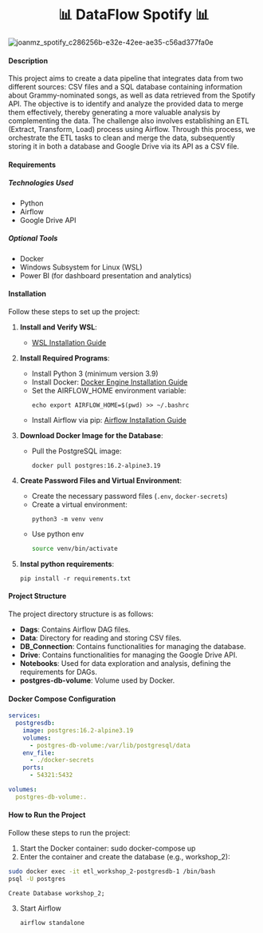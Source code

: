 <h1 align=center>📊 DataFlow Spotify 📊</h1>

![joanmz_spotify_c286256b-e32e-42ee-ae35-c56ad377fa0e](https://github.com/JoanMz/etl_workshop_2/assets/103477035/5155c297-2ce3-480e-aecb-aa95c57acea0)

#### Description

This project aims to create a data pipeline that integrates data from two different sources: CSV files and a SQL database containing information about Grammy-nominated songs, as well as data retrieved from the Spotify API. The objective is to identify and analyze the provided data to merge them effectively, thereby generating a more valuable analysis by complementing the data. The challenge also involves establishing an ETL (Extract, Transform, Load) process using Airflow. Through this process, we orchestrate the ETL tasks to clean and merge the data, subsequently storing it in both a database and Google Drive via its API as a CSV file.

#### Requirements

##### Technologies Used

- Python
- Airflow
- Google Drive API

##### Optional Tools

- Docker
- Windows Subsystem for Linux (WSL)
- Power BI (for dashboard presentation and analytics)

#### Installation

Follow these steps to set up the project:

1. **Install and Verify WSL**:
   - [WSL Installation Guide](https://docs.microsoft.com/en-us/learn/modules/get-started-with-windows-subsystem-for-linux/)

2. **Install Required Programs**:
   - Install Python 3 (minimum version 3.9)
   - Install Docker: [Docker Engine Installation Guide](https://docs.docker.com/engine/install/ubuntu/)
   - Set the AIRFLOW_HOME environment variable: 
     ```
     echo export AIRFLOW_HOME=$(pwd) >> ~/.bashrc
     ```
   - Install Airflow via pip: [Airflow Installation Guide](https://airflow.apache.org/docs/apache-airflow/stable/installation.html)

3. **Download Docker Image for the Database**:
   - Pull the PostgreSQL image: 
     ```
     docker pull postgres:16.2-alpine3.19
     ```

4. **Create Password Files and Virtual Environment**:
   - Create the necessary password files (`.env`, `docker-secrets`)
   - Create a virtual environment: 
     ```
     python3 -m venv venv
     ```
   - Use python env
     ```bash
     source venv/bin/activate
     ```
5. **Instal python requirements**:
   ```
   pip install -r requirements.txt
   ```
#### Project Structure

The project directory structure is as follows:

- **Dags**: Contains Airflow DAG files.
- **Data**: Directory for reading and storing CSV files.
- **DB_Connection**: Contains functionalities for managing the database.
- **Drive**: Contains functionalities for managing the Google Drive API.
- **Notebooks**: Used for data exploration and analysis, defining the requirements for DAGs.
- **postgres-db-volume**: Volume used by Docker.

#### Docker Compose Configuration

```yaml
services:
  postgresdb:
    image: postgres:16.2-alpine3.19
    volumes:
      - postgres-db-volume:/var/lib/postgresql/data
    env_file:
      - ./docker-secrets
    ports:
      - 54321:5432

volumes:
  postgres-db-volume:.

```
#### How to Run the Project

Follow these steps to run the project:

1. Start the Docker container: 
sudo docker-compose up
2. Enter the container and create the database (e.g., workshop_2):
```bash
sudo docker exec -it etl_workshop_2-postgresdb-1 /bin/bash
psql -U postgres
```
```
Create Database workshop_2;
```
3. Start Airflow
   ```
   airflow standalone
   ```
